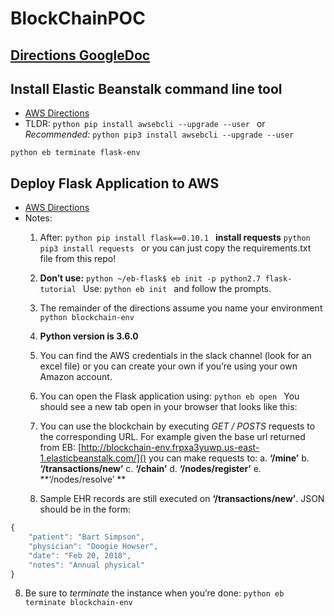 # BlockChainPOC

## [Directions GoogleDoc](https://docs.google.com/document/d/1jnLH4tmWWb6J4ankNvimDhy8bqHsFlJOO-LgZxo9kNs/edit?usp=sharing)


## Install Elastic Beanstalk command line tool
- [AWS Directions](https://docs.aws.amazon.com/elasticbeanstalk/latest/dg/eb-cli3-install.html)
- TLDR: ```python pip install awsebcli --upgrade --user ``` or *Recommended:* ```python pip3 install awsebcli --upgrade --user ```

```python eb terminate flask-env ```

## Deploy Flask Application to AWS
- [AWS Directions](https://docs.aws.amazon.com/elasticbeanstalk/latest/dg/create-deploy-python-flask.html)
- Notes:
    1. After: ```python pip install flask==0.10.1 ``` **install requests** ```python pip3 install requests ``` or you can just copy the requirements.txt file from this repo!
    2. **Don’t use:** ```python ~/eb-flask$ eb init -p python2.7 flask-tutorial ``` Use: ```python eb init ``` and follow the prompts. 
    3. The remainder of the directions assume you name your environment ```python blockchain-env ```
    4. **Python version is 3.6.0**
    5. You can find the AWS credentials in the slack channel (look for an excel file) or you can create your own if you’re using your own Amazon account.
    6. You can open the Flask application using: ```python eb open ``` You should see a new tab open in your browser that looks like this:
    
    
    
    7. You can use the blockchain by executing *GET / POSTS* requests to the corresponding URL. For example given the base url returned from EB: [http://blockchain-env.frpxa3yuwp.us-east-1.elasticbeanstalk.com/]() you can make requests to: 
        a. **‘/mine’**
        b. **‘/transactions/new’**
        c. **‘/chain’**
        d. **‘/nodes/register’**
        e. **‘/nodes/resolve’ **
        
   8. Sample EHR records are still executed on **‘/transactions/new’**. JSON should be in the form: 
```javascript
{
    "patient": "Bart Simpson",
    "physician": "Doogie Howser",
    "date": "Feb 20, 2018",
    "notes": "Annual physical"
}
```
        
   8. Be sure to *terminate* the instance when you’re done: ```python eb terminate blockchain-env ```
   
   



    
